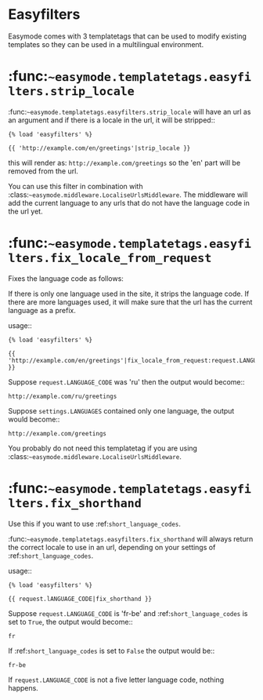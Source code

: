 Easyfilters
===========

Easymode comes with 3 templatetags that can be used to modify
existing templates so they can be used in a multilingual 
environment.

:func:`~easymode.templatetags.easyfilters.strip_locale`
=======================================================

:func:`~easymode.templatetags.easyfilters.strip_locale` will
have an url as an argument and if there is a locale in the url,
it will be stripped::

    {% load 'easyfilters' %}
    
    {{ 'http://example.com/en/greetings'|strip_locale }}

this will render as: ``http://example.com/greetings`` so the 'en'
part will be removed from the url.

You can use this filter in combination with
:class:`~easymode.middleware.LocaliseUrlsMiddleware`. The middleware
will add the current language to any urls that do not have the
language code in the url yet.

:func:`~easymode.templatetags.easyfilters.fix_locale_from_request`
==================================================================

Fixes the language code as follows:

If there is only one language used in the site, it strips the language code.
If there are more languages used, it will make sure that the url has the current
language as a prefix.

usage::

    {% load 'easyfilters' %}
    
    {{ 'http://example.com/en/greetings'|fix_locale_from_request:request.LANGUAGE_CODE }}

Suppose ``request.LANGUAGE_CODE`` was 'ru' then the output would become::

    http://example.com/ru/greetings

Suppose ``settings.LANGUAGES`` contained only one language, the output
would become::

    http://example.com/greetings

You probably do not need this templatetag if you are using
:class:`~easymode.middleware.LocaliseUrlsMiddleware`.

:func:`~easymode.templatetags.easyfilters.fix_shorthand`
========================================================

Use this if you want to use :ref:`short_language_codes`.

:func:`~easymode.templatetags.easyfilters.fix_shorthand` 
will always return the correct locale to use in an url,
depending on your settings of :ref:`short_language_codes`.

usage::

    {% load 'easyfilters' %}
    
    {{ request.lANGUAGE_CODE|fix_shorthand }}

Suppose ``request.LANGUAGE_CODE`` is 'fr-be' and 
:ref:`short_language_codes` is set to ``True``,
the output would become::

    fr

If :ref:`short_language_codes` is set to ``False``
the output would be::

    fr-be

If ``request.LANGUAGE_CODE`` is not a five letter language code, nothing
happens.